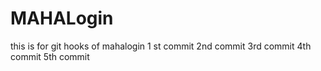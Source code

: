 
# MAHALogin
this is for git hooks  of mahalogin
1 st commit
2nd commit
3rd commit
4th commit
5th commit
